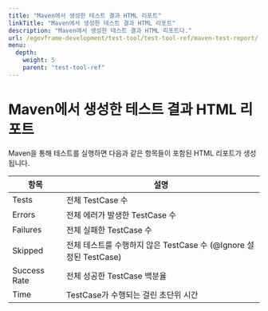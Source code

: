 ```yaml
---
title: "Maven에서 생성한 테스트 결과 HTML 리포트"
linkTitle: "Maven에서 생성한 테스트 결과 HTML 리포트"
description: "Maven에서 생성한 테스트 결과 HTML 리포트다."
url: /egovframe-development/test-tool/test-tool-ref/maven-test-report/
menu:
  depth:
    weight: 5
    parent: "test-tool-ref"
---
```

# Maven에서 생성한 테스트 결과 HTML 리포트

Maven을 통해 테스트를 실행하면 다음과 같은 항목들이 포함된 HTML 리포트가 생성됩니다.

| 항목         | 설명                                                              |
| ------------ | ----------------------------------------------------------------- |
| Tests        | 전체 TestCase 수                                                  |
| Errors       | 전체 에러가 발생한 TestCase 수                                    |
| Failures     | 전체 실패한 TestCase 수                                           |
| Skipped      | 전체 테스트를 수행하지 않은 TestCase 수 (@Ignore 설정된 TestCase) |
| Success Rate | 전체 성공한 TestCase 백분율                                       |
| Time         | TestCase가 수행되는 걸린 초단위 시간                              |
